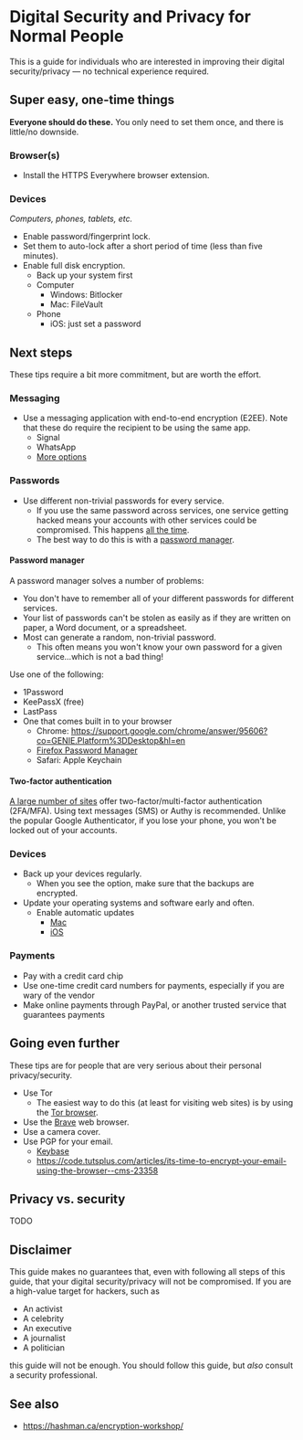 # Digital Security and Privacy for Normal People

This is a guide for individuals who are interested in improving their digital security/privacy — no technical experience required.

## Super easy, one-time things

**Everyone should do these.** You only need to set them once, and there is little/no downside.

### Browser(s)

- Install the HTTPS Everywhere browser extension.

### Devices

_Computers, phones, tablets, etc._

- Enable password/fingerprint lock.
- Set them to auto-lock after a short period of time (less than five minutes).
- Enable full disk encryption.
  - Back up your system first
  - Computer
    - Windows: Bitlocker
    - Mac: FileVault
  - Phone
    - iOS: just set a password

## Next steps

These tips require a bit more commitment, but are worth the effort.

### Messaging

- Use a messaging application with end-to-end encryption (E2EE). Note that these do require the recipient to be using the same app.
  - Signal
  - WhatsApp
  - [More options](http://www.techtimes.com/articles/169154/20160709/9-messaging-apps-with-end-to-end-encryption-facebook-messenger-whatsapp-imessage-and-more.htm)

### Passwords

- Use different non-trivial passwords for every service.
  - If you use the same password across services, one service getting hacked means your accounts with other services could be compromised. This happens [all the time](https://www.nytimes.com/interactive/2015/07/29/technology/personaltech/what-parts-of-your-information-have-been-exposed-to-hackers-quiz.html?_r=0).
  - The best way to do this is with a [password manager](#password-manager).

#### Password manager

A password manager solves a number of problems:

* You don't have to remember all of your different passwords for different services.
* Your list of passwords can't be stolen as easily as if they are written on paper, a Word document, or a spreadsheet.
* Most can generate a random, non-trivial password.
  * This often means you won't know your own password for a given service...which is not a bad thing!

Use one of the following:

- 1Password
- KeePassX (free)
- LastPass
- One that comes built in to your browser
  - Chrome: https://support.google.com/chrome/answer/95606?co=GENIE.Platform%3DDesktop&hl=en
  - [Firefox Password Manager](https://support.mozilla.org/en-US/kb/password-manager-remember-delete-change-and-import)
  - Safari: Apple Keychain

#### Two-factor authentication

[A large number of sites](https://twofactorauth.org/) offer two-factor/multi-factor authentication (2FA/MFA). Using text messages (SMS) or Authy is recommended. Unlike the popular Google Authenticator, if you lose your phone, you won't be locked out of your accounts.

### Devices

- Back up your devices regularly.
  - When you see the option, make sure that the backups are encrypted.
- Update your operating systems and software early and often.
  - Enable automatic updates
    - [Mac](https://support.apple.com/kb/PH25371?locale=en_US)
    - [iOS](http://www.howtogeek.com/232426/how-to-enable-or-disable-automatic-updates-for-ios-apps/)

### Payments

- Pay with a credit card chip
- Use one-time credit card numbers for payments, especially if you are wary of the vendor
- Make online payments through PayPal, or another trusted service that guarantees payments

## Going even further

These tips are for people that are very serious about their personal privacy/security.

- Use Tor
  - The easiest way to do this (at least for visiting web sites) is by using the [Tor browser](https://www.torproject.org/projects/torbrowser.html.en).
- Use the [Brave](https://brave.com/) web browser.
- Use a camera cover.
- Use PGP for your email.
  - [Keybase](https://keybase.io/)
  - https://code.tutsplus.com/articles/its-time-to-encrypt-your-email-using-the-browser--cms-23358

## Privacy vs. security

TODO

## Disclaimer

This guide makes no guarantees that, even with following all steps of this guide, that your digital security/privacy will not be compromised. If you are a high-value target for hackers, such as

* An activist
* A celebrity
* An executive
* A journalist
* A politician

this guide will not be enough. You should follow this guide, but _also_ consult a security professional.

## See also

* https://hashman.ca/encryption-workshop/
